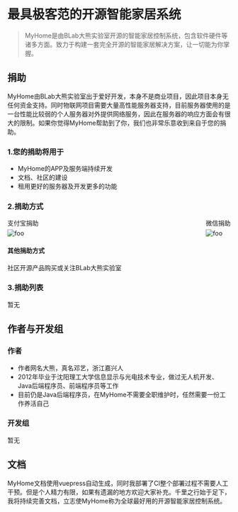 # 最具极客范的开源智能家居系统

> MyHome是由BLab大熊实验室开源的智能家居控制系统，包含软件硬件等诸多方面。致力于构建一套完全开源的智能家居解决方案，让一切能为你掌握。


## 捐助
MyHome由BLab大熊实验室出于爱好开发，本身不是商业项目，因此项目本身无任何资金支持。同时物联网项目需要大量高性能服务器支持，目前服务器使用的是一台性能比较弱的个人服务器对外提供网络服务，因此在服务器的响应方面会有很大的限制。如果你觉得MyHome帮助到了你，我们也非常乐意收到来自于您的捐助。

### 1.您的捐助将用于
- MyHome的APP及服务端持续开发
- 文档、社区的建设
- 租用更好的服务器及开发更多的功能
### 2.捐助方式

<div style="display:flex;justify-content: space-between;margin-top:10px;">
    <div>
        <div style="margin-bottom:5px;">支付宝捐助</div>
        <img :src="$withBase('/alipay-pay.jpg')" alt="foo" >
    </div>
    <div>
        <div style="margin-bottom:5px;">微信捐助</div>
        <img :src="$withBase('/weixin-pay.png')" alt="foo" >
    </div>
</div>

#### 其他捐助方式
社区开源产品购买或关注BLab大熊实验室
### 3.捐助列表
暂无
## 作者与开发组

### 作者
- 作者网名大熊，真名邓艺，浙江嘉兴人
- 2012年毕业于沈阳理工大学信息显示与光电技术专业，做过无人机开发、Java后端程序员、前端程序员等工作
- 目前仍是Java后端程序员，在MyHome不需要全职维护时，任然需要一份工作养活自己

### 开发组

暂无

## 文档

MyHome文档使用vuepress自动生成，同时我部署了CI整个部署过程不需要人工干预。但是个人精力有限，如果有遗漏的地方欢迎大家补充。千里之行始于足下，我将持续完善文档，立志使MyHome称为全球最好用的开源智能家居控制系统。
 